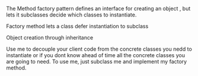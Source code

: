 

The Method factory pattern defines an interface for creating an object , but lets it subclasses decide which classes to instantiate.

Factory method lets a class defer instantiation to subclass

Object creation through inheritance

Use me to decouple your client code from the concrete classes you nedd to instantiate or if you dont know ahead of time all the concrete classes you are going to need. To use me, just subclass me and implement my factory method.
